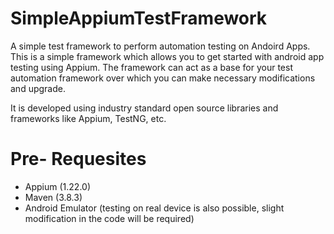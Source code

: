 # SimpleAppiumTestFramework
A simple test framework to perform automation testing on Andoird Apps.
This is a simple framework which allows you to get started with android app testing using Appium.
The framework can act as a base for your test automation framework over which you can make necessary modifications and upgrade.

It is developed using industry standard open source libraries and frameworks like Appium, TestNG, etc.

# Pre- Requesites
 - Appium (1.22.0)
 - Maven (3.8.3)
 - Android Emulator (testing on real device is also possible, slight modification in the code will be required)
